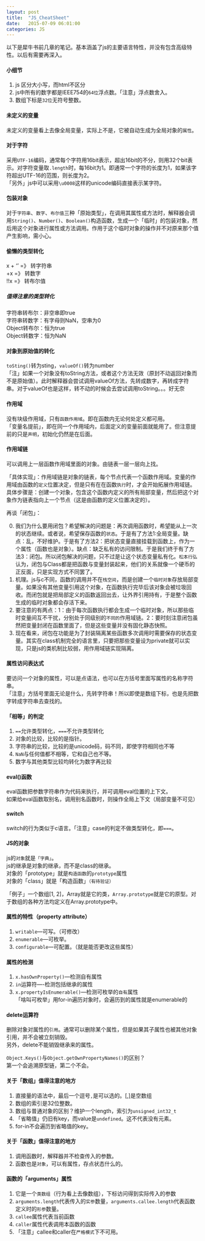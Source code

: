 ```yaml
---     
layout: post     
title:  "JS_CheatSheet"     
date:   2015-07-09 06:01:00     
categories: JS     
---     
```

   
以下是犀牛书前几章的笔记。基本涵盖了js的主要语言特性，并没有包含高级特性。以后有需要再深入。     

#### 小细节     
1. js 区分大小写，而html不区分     
2. js中所有的数字都是IEEE754的`64位`浮点数。「注意」浮点数舍入。     
3. 数组下标是`32位`无符号整数。     

#### 未定义的变量     
未定义的变量看上去像全局变量，实际上不是，它被自动生成为全局对象的`属性`。     

#### 对于字符     
采用`UTF-16`编码，通常每个字符用16bit表示，超出16bit的不分，则用32个bit表示。对字符变量取`.length`时，每16bit为1。即通常一个字符的长度为1，如果该字符超出UTF-16的范围，则长度为2。     
「另外」js中可以采用`\u0008`这样的unicode编码直接表示某字符。     

#### 包装对象     
对于`字符串`、`数字`、`布尔值`三种「原始类型」，在调用其属性或方法时，解释器会调用`String()`、`Number()`、`Boolean()`构造函数，生成一个「临时」的包装对象，然后用这个对象进行属性或方法调用。作用于这个临时对象的操作并不对原来那个值产生影响，需小心。     


#### 偷懒的类型转化     
x + ‘’     =》 转字符串     
+x   =》 转数字     
!!x   =》  转布尔值     


##### 值得注意的类型转化     
字符串转布尔：非空串即true     
字符串转数字：有字母则NaN，空串为0     
Object转布尔：恒为true     
Object转数字：恒为NaN     


#### 对象到原始值的转化     
`toSting()`转为sting，`valueOf()`转为number     
「注」如果一个对象没有toString方法，或者这个方法无效（原封不动返回对象而不是原始值）。此时解释器会尝试调用valueOf方法，先转成数字，再转成字符串。对于valueOf也是这样，转不动的时候会去尝试调用toString。。。好无奈     

#### 作用域     
没有块级作用域，只有`函数作用域`。即在函数内无论何处定义都可用。     
「变量名提前」，即在同一个作用域内，后面定义的变量前面就能用了。但注意提前的只是`声明`，初始化仍然是在后面。     

#### 作用域链     
可以调用上一层函数作用域里面的对象。由链表一层一层向上找。     

「具体实现」：作用域链是对象的链表，每个节点代表一个函数作用域。变量的作用域由函数的`定义`位置决定，但是只有在在函数`执行`时，才会开始拓展作用域链。具体步骤是：创建一个对象，包含这个函数内定义的所有局部变量，然后把这个对象作为链表指向上一个节点（这是由函数的定义位置决定的）。     

再谈「闭包」：     

0. 我们为什么要用闭包？希望解决的问题是：再次调用函数时，希望能从上一次的状态继续。或者说，希望保存函数的`状态`。于是有了方法1:全局变量。缺点：乱，不好维护。于是有了方法2：把状态变量直接挂载到函数上，作为一个属性（函数也是对象）。缺点：缺乏私有的访问限制。于是我们终于有了方法3：闭包。所以闭包解决的问题，只不过是让这个状态变量私有化。`松本行弘`认为，闭包与Class都是把函数与变量封装起来，他们的关系就像一个硬币的正反面，只是实现方式不同罢了。     
1. 机理。js与c不同，函数的调用并不在`栈空间`，而是创建一个`临时对象`存放局部变量。如果没有其他变量引用这个对象，在函数执行完毕后该对象会被垃圾回收。而闭包就是把局部定义的函数返回出去，让外界引用持有，于是整个函数生成的临时对象都会存活下来。     
2. 要注意的有两点：1：由于每次函数执行都会生成一个临时对象，所以那些临时变量间互不干扰，分别处于同级别的`不同的`作用域链。2：要时刻注意闭包虽然把变量封闭在函数里面了，但是这些变量并没有固化静态快照。     
3. 现在看来，闭包在功能是为了封装隔离某些函数多次调用时需要保存的状态变量。其实在class机制完全的语言里，只要把那些变量设为private就可以实现，只是js的类机制比较弱，用作用域链实现隔离。     


#### 属性访问表达式     
要访问一个对象的属性，可以是点语法，也可以在方括号里面写属性的名称字符串。     
「注意」方括号里面无论是什么，先转字符串！所以即使是数组下标，也是先把数字转成字符串去查找的。     


#### 「相等」的判定     
1. `==`允许类型转化，`===`不允许类型转化     
2. 对象的比较，比较的是指针。     
3. 字符串的比较，比较的是unicode码，码不同，即使字符相同也不等     
4. `NaN`与任何值都不相等，它和自己也不等。     
5. 数字与其他类型比较均转化为数字再比较     

#### eval()函数     
eval函数把参数字符串作为代码来执行，并可调用eval位置的上下文。     
如果给eval函数取别名，调用别名函数时，则操作全局上下文（局部变量不可见）     


#### switch     
switch的行为类似于c语言。「注意」case的判定不做类型转化，即`===`。     

#### JS的对象     
js的`对象`就是`「字典」`。     
js的继承是对象的继承，而不是class的继承。     
对象的「prototype」就是`构造函数`的`prototype`属性     
对象的「class」就是「构造函数」`（有待验证）`     

「例子」一个数组[1, 2]，Array就是它的类，`Array.prototype`就是它的原型。对于数组的各种方法均定义在Array.prototype中。     

#### 属性的特性（property attribute）     
1. `writable`—可写。（可修改）     
2. `enumerable`—可枚举。     
3. `configurable`—可配置。（就是能否更改这些属性）     


#### 属性的检测     
1. `x.hasOwnProperty()`—检测自有属性     
2. `in`运算符—-检测包括继承的属性     
3. `x.propertyIsEnumerable()`—检测可枚举的`自有`属性     
「啥叫可枚举」用for-in遍历对象时，会遍历到的属性就是enumerable的     

#### delete运算符     
删除对象对属性的`引用`。通常可以删除某个属性，但是如果其子属性也被其他对象引用，并不会被立刻销毁。     
另外，delete不能销毁继承来的属性。     

`Object.Keys()`与`Object.getOwnPropertyNames()`的区别？     
第一个会追溯原型链，第二个不会。     


#### 关于「数组」值得注意的地方     
1. 直接量的语法中，最后一个逗号`,`是可以选的。[,]是空数组     
2. 数组的索引是32位整数。     
3. 数组与普通对象的区别？维护一个length，索引为`unsigned_int32_t`     
4. 「省略值」仍旧有key，而value是`undefined`。这不代表没有元素。     
5. for-in不会遍历到省略值的key。     

#### 关于「函数」值得注意的地方     
1. 调用函数时，解释器并不检查传入的参数。     
2. 函数也是`对象`，可以有属性，存点状态什么的。     

#### 函数的「arguments」属性     
1. 它是一个`类数组`（行为看上去像数组），下标访问得到实际传入的参数     
2. `arguments.length`代表传入的`实参`数量，`arguments.callee.length`代表函数定义时的`形参`数量。     
3. `callee`属性代表当前函数     
4. `caller`属性代表调用本函数的函数     
5. 「注意」callee和caller在`严格模式`下不可用。     
   









